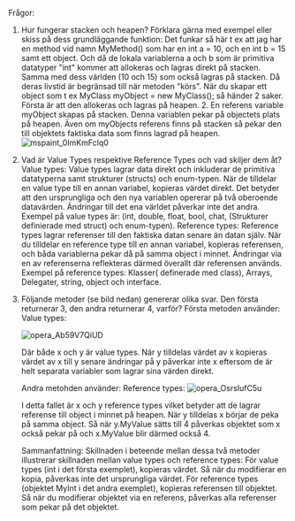 Frågor:

1. Hur fungerar stacken och heapen? Förklara gärna med exempel eller skiss på dess grundläggande funktion:
   Det funkar så här t ex att jag har en method vid namn MyMethod() som har en int a = 10, och en int b = 15
   samt ett object. Och då de lokala variablerna a och b som är primitiva datatyper "int" kommer att allokeras och lagras direkt på stacken. Samma med dess världen (10 och 15) som också lagras på stacken.
   Då deras livstid är begränsad till när metoden "körs".
   När du skapar ett object som t ex MyClass myObject = new MyClass(); så händer 2 saker. Första är att den allokeras och lagras på heapen. 2. En referens variable myObject skapas på stacken. Denna variablen pekar på objectets plats på heapen.
   Även om myObjects referens finns på stacken så pekar den till objektets faktiska data som finns lagrad på heapen.
   ![mspaint_0ImKmFcIq0](https://github.com/FelixEdenborgh/Ovning4_SkalProj-master/assets/31070311/a7c465b0-af46-41e3-9bff-419f09106edc)



3. Vad är Value Types respektive Reference Types och vad skiljer dem åt?
   Value types: Value types lagrar data direkt och inkluderar de primitiva datatyperna samt strukturer (structs) och enum-typen.
   När de tilldelar en value type till en annan variabel, kopieras värdet direkt. Det betyder att den ursprungliga och den nya variablen opererar på två oberoende datavärden.
   Ändringar till det ena världet påverkar inte det andra. Exempel på value types är: (int, double, float, bool, chat, (Strukturer definierade med struct) och enum-typen).
   Reference types: Reference types lagrar referenser till den faktiska datan senare än datan själv. När du tilldelar en reference type till en annan variabel, kopieras referensen, och båda variablerna pekar då på samma object i minnet.
   Ändringar via en av referenserna reflekteras därmed överallt där referensen används.
   Exempel på reference types: Klasser( definerade med class), Arrays, Delegater, string, object och interface.


4. Följande metoder (se bild nedan) genererar olika svar. Den första returnerar 3, den andra returnerar 4, varför?
   Första metoden använder: Value types:
   
   ![opera_Ab59V7QiUD](https://github.com/FelixEdenborgh/Ovning4_SkalProj_Datastrukturer_Minne/assets/31070311/e74cc5d4-d44e-401d-ad04-f56cf6ce85e7)

   Där både x och y är value types. När y tilldelas värdet av x kopieras värdet av x till y senare ändringar på y påverkar inte x eftersom de är helt separata variabler som lagrar sina värden direkt.

   Andra metohden använder: Reference types:
   ![opera_OsrsIufC5u](https://github.com/FelixEdenborgh/Ovning4_SkalProj_Datastrukturer_Minne/assets/31070311/bd834c69-12a0-4ab7-8304-81ca8a563395)

   I detta fallet är x och y reference types vilket betyder att de lagrar referense till object i minnet på heapen.
   När y tilldelas x börjar de peka på samma object. Så när y.MyValue sätts till 4 påverkas objektet som x också pekar på och x.MyValue blir därmed också 4.

   Sammanfattning:
   Skillnaden i beteende mellan dessa två metoder illustrerar skillnaden mellan value types och reference types:
   För value types (int i det första exemplet), kopieras värdet. Så när du modifierar en kopia, påverkas inte det ursprungliga värdet.
   För reference types (objektet MyInt i det andra exemplet), kopieras referensen till objektet. Så när du modifierar objektet via en referens, påverkas alla referenser som pekar på det objektet.
